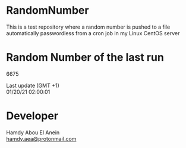 # RandomNumber    
This is a test repository where a random number is pushed to a file automatically passwordless from a cron job in my Linux CentOS server    
# Random Number of the last run   
6675
      
Last update (GMT +1)    
01/20/21 02:00:01
# Developer    
Hamdy Abou El Anein   
hamdy.aea@protonmail.com
